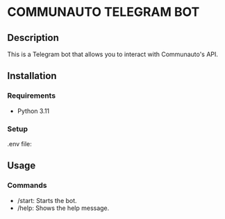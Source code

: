 # COMMUNAUTO TELEGRAM BOT

## Description

This is a Telegram bot that allows you to interact with Communauto's API.

## Installation

### Requirements

- Python 3.11

### Setup

.env file:


## Usage

### Commands

- /start: Starts the bot.
- /help: Shows the help message.
